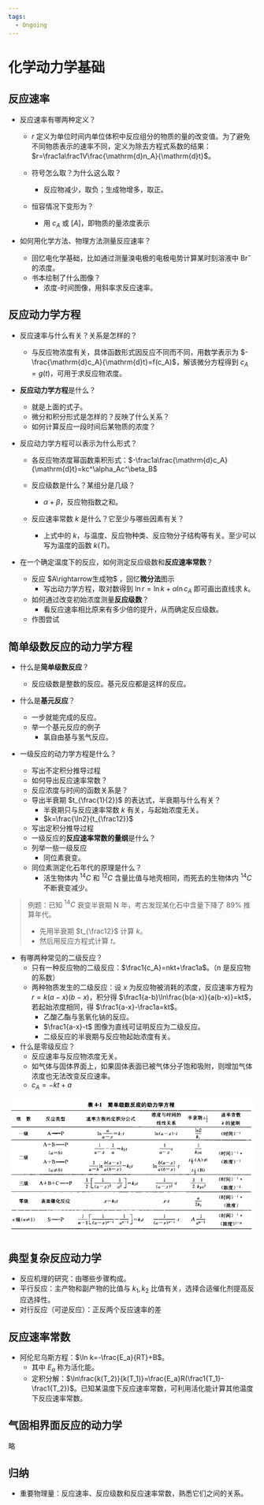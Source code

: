 ```yaml
---
tags:
  - Ongoing
---
```


# 化学动力学基础

## 反应速率

-   反应速率有哪两种定义？
    -   $r$ 定义为单位时间内单位体积中反应组分的物质的量的改变值。为了避免不同物质表示的速率不同，定义为除去方程式系数的结果：$r=\frac1a\frac1V\frac{\mathrm{d}n_A}{\mathrm{d}t}$。
    -   符号怎么取？为什么这么取？
        -   反应物减少，取负；生成物增多，取正。
    
    -   恒容情况下变形为？
        -   用 $c_A$ 或 $[A]$，即物质的量浓度表示
    
-   如何用化学方法、物理方法测量反应速率？
    -   回忆电化学基础，比如通过测量溴电极的电极电势计算某时刻溶液中 $\mathrm{Br^-}$ 的浓度。
    -   书本绘制了什么图像？
        -   浓度-时间图像，用斜率求反应速率。

## 反应动力学方程

-   反应速率与什么有关？关系是怎样的？
    -   与反应物浓度有关，具体函数形式因反应不同而不同，用数学表示为 $-\frac{\mathrm{d}c_A}{\mathrm{d}t}=f(c_A)$，解该微分方程得到 $c_A=g(t)$，可用于求反应物浓度。

-   **反应动力学方程**是什么？
    -   就是上面的式子。
    -   微分和积分形式是怎样的？反映了什么关系？
    -   如何计算反应一段时间后某物质的浓度？

-   反应动力学方程可以表示为什么形式？
    -   各反应物浓度幂函数乘积形式：$-\frac1a\frac{\mathrm{d}c_A}{\mathrm{d}t}=kc^\alpha_Ac^\beta_B$
    -   反应级数是什么？某组分是几级？
        -   $\alpha+\beta$，反应物指数之和。

    -   反应速率常数 $k$ 是什么？它至少与哪些因素有关？
        -   上式中的 $k$，与温度、反应物种类、反应物分子结构等有关。至少可以写为温度的函数 $k(T)$。

-   在一个确定温度下的反应，如何测定反应级数和**反应速率常数**？
    -   反应 $A\rightarrow生成物$ ，回忆**微分法**图示
        -   写出动力学方程，取对数得到 $\ln r = \ln k + \alpha \ln c_A$ 即可画出直线求 $k$。
    -   如何通过改变初始浓度测量**反应级数**？
        -   看反应速率相比原来有多少倍的提升，从而确定反应级数。
    -   作图尝试

## 简单级数反应的动力学方程

-   什么是**简单级数反应**？
    -   反应级数是整数的反应。基元反应都是这样的反应。

-   什么是**基元反应**？
    -   一步就能完成的反应。
    -   举一个基元反应的例子
        -   氯自由基与氢气反应。

-   一级反应的动力学方程是什么？
    -   写出不定积分推导过程
    -   如何导出反应速率常数？
    -   反应浓度与时间的函数关系是？
    -   导出半衰期 $t_{\frac{1}{2}}$ 的表达式，半衰期与什么有关？
        -   半衰期只与反应速率常数 $k$ 有关，与起始浓度无关。
        -   $k=\frac{\ln2}{t_{\frac12}}$
    -   写出定积分推导过程
    -   一级反应的**反应速率常数的量纲**是什么？
    -   列举一些一级反应
        -   同位素衰变。
    -   同位素测定化石年代的原理是什么？
        -   活生物体内 $^{14}C$ 和 $^{12}C$ 含量比值与地壳相同，而死去的生物体内 $^{14}C$ 不断衰变减少。

> 例题：已知 $^{14}C$ 衰变半衰期 N 年，考古发现某化石中含量下降了 $89\%$ 推算年代。
>
> -   先用半衰期 $t_{\frac12}$ 计算 $k$。
> -   然后用反应方程式计算 $t$。

-   有哪两种常见的二级反应？
    -   只有一种反应物的二级反应：$\frac1{c_A}=nkt+\frac1a$。（n 是反应物的系数）
    -   两种物质发生的二级反应：设 $x$ 为反应物被消耗的浓度，反应速率方程为 $r=k(a-x)(b-x)$，积分得 $\frac1{a-b}\ln\frac{b(a-x)}{a(b-x)}=kt$，若起始浓度相同，得 $\frac1{a-x}-\frac1a=kt$。
        -   乙酸乙酯与氢氧化钠的反应。
        -   $\frac1{a-x}-t$ 图像为直线可证明反应为二级反应。
        -   二级反应的半衰期与反应物起始浓度有关。
-   什么是零级反应？
    -   反应速率与反应物浓度无关。
    -   如气体与固体界面上，如果固体表面已被气体分子饱和吸附，则增加气体浓度也无法改变反应速率。
    -   $c_A=-kt+a$

![image-20230219112518813](assets/image-20230219112518813.png)

## 典型复杂反应动力学

-   反应机理的研究：由哪些步骤构成。
-   平行反应：主产物和副产物的比值与 $k_1,k_2$ 比值有关，选择合适催化剂提高反应选择性。
-   对行反应（可逆反应）：正反两个反应速率的差 

## 反应速率常数

-   阿伦尼乌斯方程：$\ln k=-\frac{E_a}{RT}+B$。
    -   其中 $E_a$ 称为活化能。
    -   定积分解：$\ln\frac{k(T_2)}{k(T_1)}=\frac{E_a}R(\frac1{T_1}-\frac1{T_2})$。已知某温度下反应速率常数，可利用活化能计算其他温度下反应速率常数。

## 气固相界面反应的动力学

略

## 归纳

-   重要物理量：反应速率、反应级数和反应速率常数，熟悉它们之间的关系。
